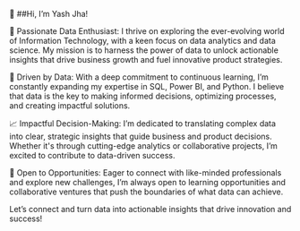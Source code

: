 👋 ##Hi, I’m Yash Jha!

🚀 Passionate Data Enthusiast: I thrive on exploring the ever-evolving world of Information Technology, with a keen focus on data analytics and data science. My mission is to harness the power of data to unlock actionable insights that drive business growth and fuel innovative product strategies.

🌟 Driven by Data: With a deep commitment to continuous learning, I’m constantly expanding my expertise in SQL, Power BI, and Python. I believe that data is the key to making informed decisions, optimizing processes, and creating impactful solutions.

📈 Impactful Decision-Making: I’m dedicated to translating complex data into clear, strategic insights that guide business and product decisions. Whether it's through cutting-edge analytics or collaborative projects, I’m excited to contribute to data-driven success.

🤝 Open to Opportunities: Eager to connect with like-minded professionals and explore new challenges, I’m always open to learning opportunities and collaborative ventures that push the boundaries of what data can achieve.

Let’s connect and turn data into actionable insights that drive innovation and success!

<!---
yash-jha-99/yash-jha-99 is a ✨ special ✨ repository because its `README.md` (this file) appears on your GitHub profile.
You can click the Preview link to take a look at your changes.
--->
